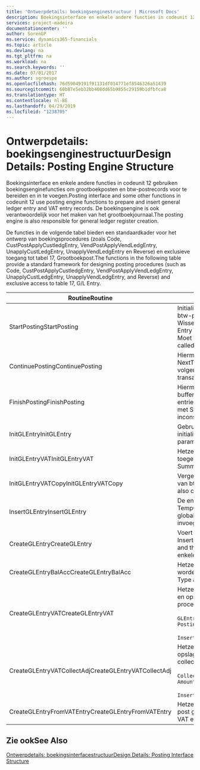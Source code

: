 ```yaml
---
title: 'Ontwerpdetails: boekingsenginestructuur | Microsoft Docs'
description: Boekingsinterface en enkele andere functies in codeunit 12 gebruiken boekingsenginefuncties om grootboekposten en btw-postrecords voor te bereiden en in te voegen. De boekingsengine is ook verantwoordelijk voor het maken van het grootboekjournaal.
services: project-madeira
documentationcenter: ''
author: SorenGP
ms.service: dynamics365-financials
ms.topic: article
ms.devlang: na
ms.tgt_pltfrm: na
ms.workload: na
ms.search.keywords: ''
ms.date: 07/01/2017
ms.author: sgroespe
ms.openlocfilehash: 76d59049191f91131df014771ef8546326a51439
ms.sourcegitcommit: 60b87e5eb32bb408dd65b9855c29159b1dfbfca8
ms.translationtype: HT
ms.contentlocale: nl-BE
ms.lasthandoff: 04/29/2019
ms.locfileid: "1238705"
---
```

# <a name="design-details-posting-engine-structure"></a><span data-ttu-id="225ff-104">Ontwerpdetails: boekingsenginestructuur</span><span class="sxs-lookup"><span data-stu-id="225ff-104">Design Details: Posting Engine Structure</span></span>
<span data-ttu-id="225ff-105">Boekingsinterface en enkele andere functies in codeunit 12 gebruiken boekingsenginefuncties om grootboekposten en btw-postrecords voor te bereiden en in te voegen.</span><span class="sxs-lookup"><span data-stu-id="225ff-105">Posting interface and some other functions in codeunit 12 use posting engine functions to prepare and insert general ledger entry and VAT entry records.</span></span> <span data-ttu-id="225ff-106">De boekingsengine is ook verantwoordelijk voor het maken van het grootboekjournaal.</span><span class="sxs-lookup"><span data-stu-id="225ff-106">The posting engine is also responsible for general ledger register creation.</span></span>  
  
 <span data-ttu-id="225ff-107">De functies in de volgende tabel bieden een standaardkader voor het ontwerp van boekingsprocedures (zoals Code, CustPostApplyCustledgEntry, VendPostApplyVendLedgEntry, UnapplyCustLedgEntry, UnapplyVendLedgEntry en Reverse) en exclusieve toegang tot tabel 17, Grootboekpost.</span><span class="sxs-lookup"><span data-stu-id="225ff-107">The functions in the following table provide a standard framework for designing posting procedures (such as Code, CustPostApplyCustledgEntry, VendPostApplyVendLedgEntry, UnapplyCustLedgEntry, UnapplyVendLedgEntry, and Reverse) and exclusive access to table 17, G/L Entry.</span></span>  
  
|<span data-ttu-id="225ff-108">Routine</span><span class="sxs-lookup"><span data-stu-id="225ff-108">Routine</span></span>|<span data-ttu-id="225ff-109">Description</span><span class="sxs-lookup"><span data-stu-id="225ff-109">Description</span></span>|  
|-------------|---------------------------------------|  
|<span data-ttu-id="225ff-110">StartPosting</span><span class="sxs-lookup"><span data-stu-id="225ff-110">StartPosting</span></span>|<span data-ttu-id="225ff-111">Initialiseert boekingsbuffer TempGLEntryBuf, vergrendelt grootboekpost- en btw-posttabellen, en initialiseert Boekingsperiode, Grootboekjournaal en Wisselkoers.</span><span class="sxs-lookup"><span data-stu-id="225ff-111">Initializes posting buffer TempGLEntryBuf, locks G/L Entry and VAT Entry tables, and initializes Accounting Period, G/L Register, and Exchange Rate.</span></span> <span data-ttu-id="225ff-112">Moet slechts eenmaal worden aangeroepen, zodat NextEntryNo 0 is.</span><span class="sxs-lookup"><span data-stu-id="225ff-112">Should be called only once, then NextEntryNo is 0.</span></span>|  
|<span data-ttu-id="225ff-113">ContinuePosting</span><span class="sxs-lookup"><span data-stu-id="225ff-113">ContinuePosting</span></span>|<span data-ttu-id="225ff-114">Hiermee wordt ongerealiseerde btw voor de vorige transactietoename NextTransactionNo gecontroleerd en geboekt, en wordt het boeken van de volgende regel voorbereid.</span><span class="sxs-lookup"><span data-stu-id="225ff-114">Checks and posts unrealized VAT for previous transaction increment NextTransactionNo and prepares post of next line.</span></span>|  
|<span data-ttu-id="225ff-115">FinishPosting</span><span class="sxs-lookup"><span data-stu-id="225ff-115">FinishPosting</span></span>|<span data-ttu-id="225ff-116">Hiermee worden boekingen voltooid door grootboekposten uit de tijdelijke buffer in te voegen in de databasetabel.</span><span class="sxs-lookup"><span data-stu-id="225ff-116">Completes posting by inserting G/L entries from temporary buffer into database table.</span></span> <span data-ttu-id="225ff-117">Altijd gebruikt in combinatie met StartPosting.</span><span class="sxs-lookup"><span data-stu-id="225ff-117">Always used together with StartPosting.</span></span> <span data-ttu-id="225ff-118">Controleert op inconsistenties.</span><span class="sxs-lookup"><span data-stu-id="225ff-118">Checks for inconsistencies.</span></span>|  
|<span data-ttu-id="225ff-119">InitGLEntry</span><span class="sxs-lookup"><span data-stu-id="225ff-119">InitGLEntry</span></span>|<span data-ttu-id="225ff-120">Gebruikt om nieuwe grootboekpost te initialiseren voor dagboekregel.</span><span class="sxs-lookup"><span data-stu-id="225ff-120">Used to initialize new G/L entry for Gen. Jnl Line.</span></span> <span data-ttu-id="225ff-121">Retourneert GLEntry als parameter.</span><span class="sxs-lookup"><span data-stu-id="225ff-121">Returns GLEntry as parameter.</span></span>|  
|<span data-ttu-id="225ff-122">InitGLEntryVAT</span><span class="sxs-lookup"><span data-stu-id="225ff-122">InitGLEntryVAT</span></span>|<span data-ttu-id="225ff-123">Hetzelfde als InitGLEntry, maar Tegenrekeningnr. en SummarizeVAT worden ook toegewezen.</span><span class="sxs-lookup"><span data-stu-id="225ff-123">Same as InitGLEntry, but also assigns Bal. Account No. and SummarizeVAT.</span></span>|  
|<span data-ttu-id="225ff-124">InitGLEntryVATCopy</span><span class="sxs-lookup"><span data-stu-id="225ff-124">InitGLEntryVATCopy</span></span>|<span data-ttu-id="225ff-125">Vergelijkbaar met InitGLEntryVAT, maar er worden ook boekingsgroepgegevens van btw-posten vóór SummarizeVAT gekopieerd.</span><span class="sxs-lookup"><span data-stu-id="225ff-125">Similar to InitGLEntryVAT, but also copies posting groups data from VAT Entry before SummarizeVAT.</span></span>|  
|<span data-ttu-id="225ff-126">InsertGLEntry</span><span class="sxs-lookup"><span data-stu-id="225ff-126">InsertGLEntry</span></span>|<span data-ttu-id="225ff-127">De enige functie waarmee grootboekposten in de algemene tabel TempGLEntryBuf wordt ingevoegd.</span><span class="sxs-lookup"><span data-stu-id="225ff-127">The only function that inserts G/L entry into global TempGLEntryBuf table.</span></span> <span data-ttu-id="225ff-128">Deze functie altijd gebruiken voor invoegen.</span><span class="sxs-lookup"><span data-stu-id="225ff-128">Always use this function for insert.</span></span>|  
|<span data-ttu-id="225ff-129">CreateGLEntry</span><span class="sxs-lookup"><span data-stu-id="225ff-129">CreateGLEntry</span></span>|<span data-ttu-id="225ff-130">Voert een InitGLEntry uit, wijst Bedrag (Rapp.-val.) toe en voert vervolgens InsertGLEntry uit.</span><span class="sxs-lookup"><span data-stu-id="225ff-130">Performs an InitGLEntry, assigns Additional Currency Amount, and then performs InsertGLEntry.</span></span> <span data-ttu-id="225ff-131">Vervangt verschillende regels code door een enkele functieaanroep.</span><span class="sxs-lookup"><span data-stu-id="225ff-131">Replaces several lines of code with a single function call.</span></span>|  
|<span data-ttu-id="225ff-132">CreateGLEntryBalAcc</span><span class="sxs-lookup"><span data-stu-id="225ff-132">CreateGLEntryBalAcc</span></span>|<span data-ttu-id="225ff-133">Hetzelfde als CreateGLEntry, maar Tegenrekeningsoort en Tegenrekeningnr. worden ook toegewezen.</span><span class="sxs-lookup"><span data-stu-id="225ff-133">Same as CreateGLEntry, but also assigns Bal. Account Type and Bal. Account No.</span></span>|  
|<span data-ttu-id="225ff-134">CreateGLEntryVAT</span><span class="sxs-lookup"><span data-stu-id="225ff-134">CreateGLEntryVAT</span></span>|<span data-ttu-id="225ff-135">Hetzelfde als CreateGLEntry, maar met extra verwerking voor boekingsgroepen en opslag in tijdelijke btw-buffer:</span><span class="sxs-lookup"><span data-stu-id="225ff-135">Same as CreateGLEntry, but with additional processing for posting groups and saving to temporary VAT buffer:</span></span><br /><br /> `GLEntry.CopyPostingGroupsFromDtldCVBuf(DtldCVLedgEntryBuf,GenJnlLine."Gen. Posting Type");`<br /><br /> `InsertVATEntriesFromTemp(DtldCVLedgEntryBuf,GLEntry);`|  
|<span data-ttu-id="225ff-136">CreateGLEntryVATCollectAdj</span><span class="sxs-lookup"><span data-stu-id="225ff-136">CreateGLEntryVATCollectAdj</span></span>|<span data-ttu-id="225ff-137">Hetzelfde als CreateGLEntry, maar met extra verzameling van aanpassingen en opslag in tijdelijke btw-buffer:</span><span class="sxs-lookup"><span data-stu-id="225ff-137">Same as CreateGLEntry, but with additional collection of adjustments and saving to temporary VAT buffer:</span></span><br /><br /> `CollectAdjustment(AdjAmount,GLEntry.Amount,GLEntry."Additional-Currency Amount",OriginalDateSet);`<br /><br /> `InsertVATEntriesFromTemp(DtldCVLedgEntryBuf,GLEntry);`|  
|<span data-ttu-id="225ff-138">CreateGLEntryFromVATEntry</span><span class="sxs-lookup"><span data-stu-id="225ff-138">CreateGLEntryFromVATEntry</span></span>|<span data-ttu-id="225ff-139">Hetzelfde als CreateGLEntry, maar er worden ook boekingsgroepen uit Btw-post gekopieerd.</span><span class="sxs-lookup"><span data-stu-id="225ff-139">Same as CreateGLEntry, but also copies posting groups from VAT entry.</span></span>|  
  
## <a name="see-also"></a><span data-ttu-id="225ff-140">Zie ook</span><span class="sxs-lookup"><span data-stu-id="225ff-140">See Also</span></span>  
 [<span data-ttu-id="225ff-141">Ontwerpdetails: boekingsinterfacestructuur</span><span class="sxs-lookup"><span data-stu-id="225ff-141">Design Details: Posting Interface Structure</span></span>](design-details-posting-interface-structure.md)